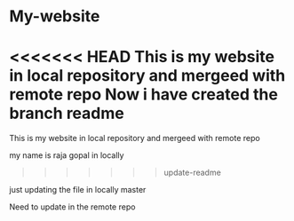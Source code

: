 # My-website

<<<<<<< HEAD
This is my website in local repository and mergeed with remote repo 
Now i have created the branch readme
=======
This is my website in local repository and mergeed with remote repo  

my name is raja gopal in locally
>>>>>>> update-readme

just updating the file in locally master

Need to update in the remote repo
